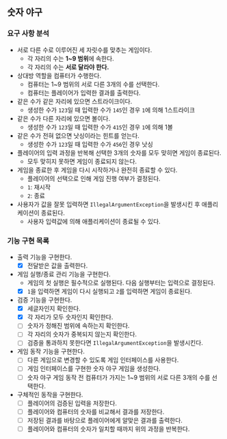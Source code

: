 ## 숫자 야구

### 요구 사항 분석

- 서로 다른 수로 이루어진 세 자릿수를 맞추는 게임이다.
    - 각 자리의 수는 **1~9 범위**에 속한다.
    - 각 자리의 수는 **서로 달라야 한다.**
- 상대방 역할을 컴퓨터가 수행한다.
    - 컴퓨터는 1~9 범위의 서로 다른 3개의 수를 선택한다.
    - 컴퓨터는 플레이어가 입력한 결과를 출력한다.
- 같은 수가 같은 자리에 있으면 스트라이크이다.
    - 생성한 수가 `123`일 때 입력한 수가 `145`인 경우 `1`에 의해 1스트라이크
- 같은 수가 다른 자리에 있으면 볼이다.
    - 생성한 수가 `123`일 때 입력한 수가 `415`인 경우 `1`에 의해 1볼
- 같은 수가 전혀 없으면 낫싱이라는 힌트를 얻는다.
    - 생성한 수가 `123`일 때 입력한 수가 `456`인 경우 낫싱
- 플레이어의 입력 과정을 반복해 선택한 3개의 숫자를 모두 맞히면 게임이 종료된다.
    - 모두 맞히지 못하면 게임이 종료되지 않는다.
- 게임을 종료한 후 게임을 다시 시작하거나 완전히 종료할 수 있다.
    - 플레이어의 선택으로 인해 게임 진행 여부가 결정된다.
    - `1`: 재시작
    - `2`: 종료
- 사용자가 값을 잘못 입력하면 `IllegalArgumentException`을 발생시킨 후 애플리케이션이 종료된다.
    - 사용자 입력값에 의해 애플리케이션이 종료될 수 있다.

### 기능 구현 목록

- 출력 기능을 구현한다.
    - [x] 전달받은 값을 출력한다.
- 게임 실행/종료 관리 기능을 구현한다.
    - 게임의 첫 실행은 필수적으로 실행된다. 다음 실행부터는 입력으로 결정된다.
    - [x] `1`을 입력하면 게임이 다시 실행되고 `2`를 입력하면 게임이 종료된다.
- 검증 기능을 구현한다.
    - [x] 세글자인지 확인한다.
    - [x] 각 자리가 모두 숫자인지 확인한다.
    - [ ] 숫자가 정해진 범위에 속하는지 확인한다.
    - [ ] 각 자리의 숫자가 중복되지 않는지 확인한다.
    - [ ] 검증을 통과하지 못한다면 `IllegalArgumentException`을 발생시킨다.
- 게임 동작 기능을 구현한다.
    - [ ] 다른 게임으로 변경할 수 있도록 게임 인터페이스를 사용한다.
    - [ ] 게임 인터페이스를 구현한 숫자 야구 게임을 생성한다.
    - [ ] 숫자 야구 게임 동작 전 컴퓨터가 가지는 1~9 범위의 서로 다른 3개의 수를 선택한다.
- 구체적인 동작을 구현한다.
    - [ ] 플레이어의 검증된 입력을 저장한다.
    - [ ] 플레이어와 컴퓨터의 숫자를 비교해서 결과를 저장한다.
    - [ ] 저장된 결과를 바탕으로 플레이어에게 알맞은 결과를 출력한다.
    - [ ] 플레이어와 컴퓨터의 숫자가 일치할 때까지 위의 과정을 반복한다.